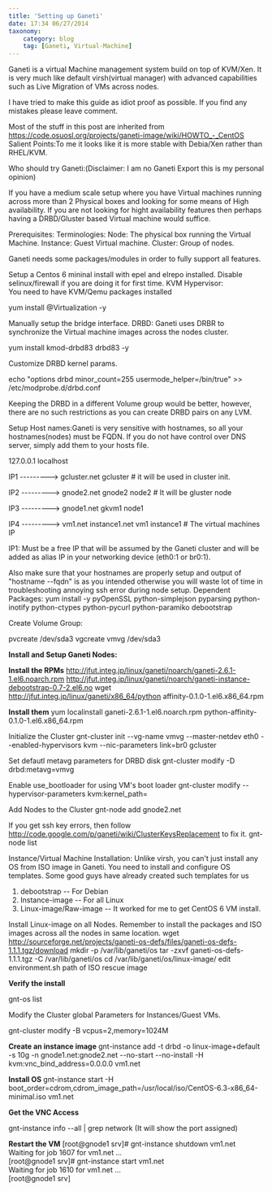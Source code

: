 ```yaml
---
title: 'Setting up Ganeti'
date: 17:34 06/27/2014 
taxonomy:
    category: blog
    tag: [Ganeti, Virtual-Machine]
---
```


Ganeti is a virtual Machine management system build on top of KVM/Xen. It is very much like default virsh(virtual manager) with advanced capabilities such as Live Migration of VMs across nodes.

I have tried to make this guide as idiot proof as possible. If you find any mistakes please leave comment.

Most of the stuff in this post are inherited from https://code.osuosl.org/projects/ganeti-image/wiki/HOWTO_-_CentOS
Salient Points:To me it looks like it is more stable with Debia/Xen rather than RHEL/KVM.

Who should try Ganeti:(Disclaimer: I am no Ganeti Export this is my personal opinion)

If you have a medium scale setup where you have Virtual machines running across more than 2 Physical boxes and looking for some means of High availability. If you are not looking for hight availability features then perhaps having a DRBD/Gluster based Virtual machine would suffice.

Prerequisites:
Terminologies: 
Node: The physical box running the Virtual Machine.
Instance: Guest Virtual machine.
Cluster: Group of nodes.

Ganeti needs some packages/modules in order to fully support all features. 

Setup a Centos 6 mininal install with epel and elrepo installed. Disable selinux/firewall if you are doing it for first time.
KVM Hypervisor:  
You need to have KVM/Qemu packages installed

yum install @Virtualization -y

Manually setup the bridge interface.
DRBD: 
Ganeti uses DRBR to synchronize the Virtual machine images across the nodes  cluster.

yum install kmod-drbd83 drbd83 -y

Customize DRBD kernel params.

echo "options drbd minor_count=255 usermode_helper=/bin/true" >> /etc/modprobe.d/drbd.conf

Keeping the DRBD in a different Volume group would be better, however, there are no such restrictions as you can create DRBD pairs on any LVM.

Setup Host names:Ganeti is very sensitive with hostnames, so all your hostnames(nodes) must be FQDN. If you do not have control over DNS server, simply add them to your hosts file.


127.0.0.1              localhost  

IP1  --------->  gcluster.net gcluster  # it will be used in cluster init.   

IP2  --------->  gnode2.net gnode2 node2 # It will be gluster node  

IP3  --------->  gnode1.net gkvm1 node1  

IP4  --------->  vm1.net instance1.net vm1 instance1 # The virtual machines IP  



IP1: Must be a free IP that will be assumed by the Ganeti cluster and will be added as alias IP in your networking device (eth0:1 or br0:1).

Also make sure that your hostnames are properly setup and output of "hostname --fqdn" is as you intended otherwise you will waste lot of time in troubleshooting annoying ssh error during node setup.
Dependent Packages:
yum install -y pyOpenSSL python-simplejson pyparsing python-inotify python-ctypes python-pycurl python-paramiko debootstrap

Create Volume Group:

pvcreate /dev/sda3
vgcreate vmvg /dev/sda3

**Install and Setup Ganeti Nodes:**

**Install the RPMs**
http://jfut.integ.jp/linux/ganeti/noarch/ganeti-2.6.1-1.el6.noarch.rpm
http://jfut.integ.jp/linux/ganeti/noarch/ganeti-instance-debootstrap-0.7-2.el6.no
wget http://jfut.integ.jp/linux/ganeti/x86_64/python affinity-0.1.0-1.el6.x86_64.rpm


**Install them**
yum localinstall ganeti-2.6.1-1.el6.noarch.rpm python-affinity-0.1.0-1.el6.x86_64.rpm

Initialize the Cluster
gnt-cluster init --vg-name vmvg --master-netdev eth0 --enabled-hypervisors kvm --nic-parameters link=br0 gcluster

Set defautl metavg parameters for DRBD disk
gnt-cluster modify -D drbd:metavg=vmvg

Enable use_bootloader for using VM's boot loader
gnt-cluster modify --hypervisor-parameters kvm:kernel_path=


Add Nodes to the Cluster
gnt-node add gnode2.net

If you get ssh key errors, then follow http://code.google.com/p/ganeti/wiki/ClusterKeysReplacement to fix it.
 gnt-node list


Instance/Virtual Machine Installation:
Unlike virsh, you can't just install any OS from ISO image in Ganeti. You need to install and configure OS templates.  Some good guys have already created such templates for us
1. debootstrap -- For Debian
2. Instance-image -- For all Linux
3. Linux-image/Raw-image -- It worked for me to get CentOS 6 VM install.

Install Linux-image on all Nodes.
Remember to install the packages and ISO images across all the nodes in same location.
wget http://sourceforge.net/projects/ganeti-os-defs/files/ganeti-os-defs-1.1.1.tgz/download
mkdir -p /var/lib/ganeti/os
tar -zxvf ganeti-os-defs-1.1.1.tgz -C /var/lib/ganeti/os
cd /var/lib/ganeti/os/linux-image/
edit environment.sh path of ISO rescue image



**Verify the install**

gnt-os list

Modify the Cluster global Parameters for Instances/Guest VMs.

gnt-cluster modify -B vcpus=2,memory=1024M

**Create an instance image**
gnt-instance add -t drbd -o linux-image+default -s 10g -n gnode1.net:gnode2.net --no-start --no-install  -H kvm:vnc_bind_address=0.0.0.0 vm1.net

**Install OS**
gnt-instance start -H boot_order=cdrom,cdrom_image_path=/usr/local/iso/CentOS-6.3-x86_64-minimal.iso vm1.net



**Get the VNC Access**

gnt-instance info --all  | grep network
(It will show the port assigned)


**Restart the VM**
[root@gnode1 srv]# gnt-instance shutdown vm1.net  
Waiting for job 1607 for vm1.net ...  
[root@gnode1 srv]# gnt-instance start vm1.net  
Waiting for job 1610 for vm1.net ...  
[root@gnode1 srv]
